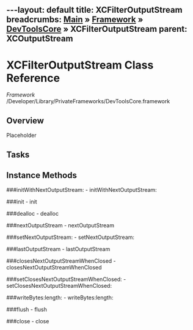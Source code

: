 ---layout: default
title: XCFilterOutputStream
breadcrumbs: <a href="/index.html">Main</a> &raquo; <a href="/Frameworks.html">Framework</a> &raquo; <a href="/Frameworks/DevToolsCore.html">DevToolsCore</a> &raquo; XCFilterOutputStream
parent: XCOutputStream 
---
# XCFilterOutputStream Class Reference

*Framework* /Developer/Library/PrivateFrameworks/DevToolsCore.framework

## Overview

Placeholder

## Tasks

## Instance Methods

<a name="-initWithNextOutputStream:"></a>
###initWithNextOutputStream:
    - initWithNextOutputStream:

<a name="-init"></a>
###init
    - init

<a name="-dealloc"></a>
###dealloc
    - dealloc

<a name="-nextOutputStream"></a>
###nextOutputStream
    - nextOutputStream

<a name="-setNextOutputStream:"></a>
###setNextOutputStream:
    - setNextOutputStream:

<a name="-lastOutputStream"></a>
###lastOutputStream
    - lastOutputStream

<a name="-closesNextOutputStreamWhenClosed"></a>
###closesNextOutputStreamWhenClosed
    - closesNextOutputStreamWhenClosed

<a name="-setClosesNextOutputStreamWhenClosed:"></a>
###setClosesNextOutputStreamWhenClosed:
    - setClosesNextOutputStreamWhenClosed:

<a name="-writeBytes:length:"></a>
###writeBytes:length:
    - writeBytes:length:

<a name="-flush"></a>
###flush
    - flush

<a name="-close"></a>
###close
    - close

